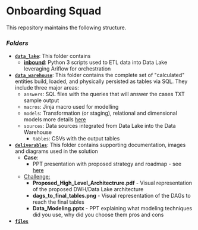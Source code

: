 # Onboarding Squad 

This repository maintains the following structure.

### *Folders*

- [**`data_lake`**](https://github.com/pepetro/bitso/tree/main/data_lake): This folder contains 
  - [**inbound**](https://github.com/pepetro/bitso/tree/main/data_lake/inbound): Python 3 scripts used to ETL data into Data Lake leveraging Ariflow for orchestration
- [**`data_warehouse`**](https://github.com/pepetro/bitso/tree/main/data_warehouse/code): This folder contains the complete set of "calculated" entities build, loaded, and physically persisted as tables via SQL. They include three major areas:
   - `answers`: SQL files with the queries that will answer the cases TXT sample output
   - `macros`: Jinja macro used for modelling
   - `models`: Transformation (or staging), relational and dimensional models more details [here](https://github.com/pepetro/bitso/blob/main/data_warehouse/code/README.md)
   - `sources`: Data sources integrated from Data Lake into the Data Warehouse
     - `tables`: CSVs with the output tables
 - [**`deliverables`**](https://github.com/pepetro/bitso/tree/main/deliverables): This folder contains supporting documentation, images and diagrams used in the solution
   - **Case**:
     - PPT presentation with proposed strategy and roadmap - see [here](https://github.com/pepetro/bitso/tree/main/deliverables/case)
   - [Challenge:](https://github.com/pepetro/bitso/tree/main/deliverables/challenge)
      - **Proposed_High_Level_Architectrure.pdf** - Visual representation of the proposed DWH/Data Lake architecture
      - **dags_to_final_tables.png** - Visual representation of the DAGs to reach the final tables
      - **Data_Modeling.pptx** - PPT explaining what modeling techniques did you use, why did you choose them pros and cons
- [**`files`**]()
